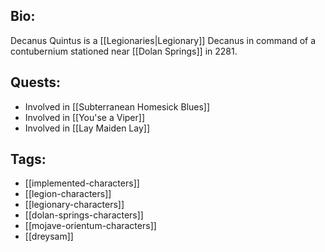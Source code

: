 ## Bio:

Decanus Quintus is a [[Legionaries|Legionary]] Decanus in command of a contubernium stationed near [[Dolan Springs]] in 2281.

## Quests:

- Involved in [[Subterranean Homesick Blues]]
- Involved in [[You'se a Viper]]
- Involved in [[Lay Maiden Lay]]

## Tags:

- [[implemented-characters]]
- [[legion-characters]]
- [[legionary-characters]]
- [[dolan-springs-characters]]
- [[mojave-orientum-characters]]
- [[dreysam]]